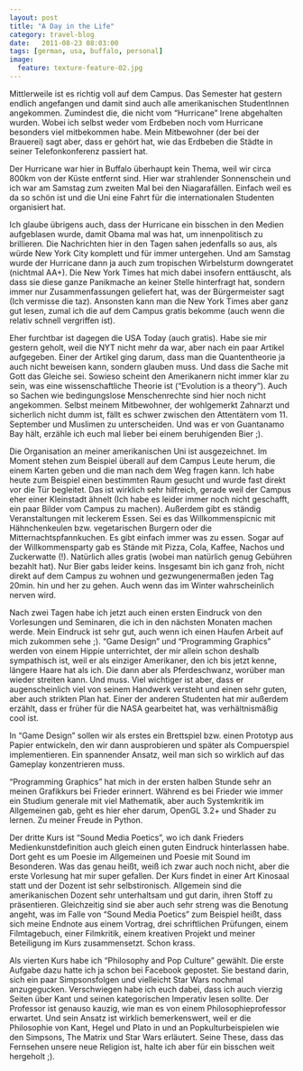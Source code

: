 ```yaml
---
layout: post
title: "A Day in the Life"
category: travel-blog
date:   2011-08-23 08:03:00
tags: [german, usa, buffalo, personal]
image:
  feature: texture-feature-02.jpg
---
```


Mittlerweile ist es richtig voll auf dem Campus. Das Semester hat gestern endlich angefangen und damit sind auch alle amerikanischen StudentInnen angekommen. Zumindest die, die nicht vom “Hurricane” Irene abgehalten wurden. Wobei ich selbst weder vom Erdbeben noch vom Hurricane besonders viel mitbekommen habe. Mein Mitbewohner (der bei der Brauerei) sagt aber, dass er gehört hat, wie das Erdbeben die Städte in seiner Telefonkonferenz passiert hat. 

Der Hurricane war hier in Buffalo überhaupt kein Thema, weil wir circa 800km von der Küste entfernt sind. Hier war strahlender Sonnenschein und ich war am Samstag zum zweiten Mal bei den Niagarafällen. Einfach weil es da so schön ist und die Uni eine Fahrt für die internationalen Studenten organisiert hat.

Ich glaube übrigens auch, dass der Hurricane ein bisschen in den Medien aufgeblasen wurde, damit Obama mal was hat, um innenpolitisch zu brillieren. Die Nachrichten hier in den Tagen sahen jedenfalls so aus, als würde New York City komplett und für immer untergehen. Und am Samstag wurde der Hurricane dann ja auch zum tropischen Wirbelsturm downgeratet (nichtmal AA+). Die New York Times hat mich dabei insofern enttäuscht, als dass sie diese ganze Panikmache an keiner Stelle hinterfragt hat, sondern immer nur Zusammenfassungen geliefert hat, was der Bürgermeister sagt (Ich vermisse die taz). Ansonsten kann man die New York Times aber ganz gut lesen, zumal ich die auf dem Campus gratis bekomme (auch wenn die relativ schnell vergriffen ist).

Eher furchtbar ist dagegen die USA Today (auch gratis). Habe sie mir gestern geholt, weil die NYT nicht mehr da war, aber nach ein paar Artikel aufgegeben. Einer der Artikel ging darum, dass man die Quantentheorie ja auch nicht beweisen kann, sondern glauben muss. Und dass die Sache mit Gott das Gleiche sei. Sowieso scheint den Amerikanern nicht immer klar zu sein, was eine wissenschaftliche Theorie ist (“Evolution is a theory”). Auch so Sachen wie bedingungslose Menschenrechte sind hier noch nicht angekommen. Selbst meinem Mitbewohner, der wohlgemerkt Zahnarzt und sicherlich nicht dumm ist, fällt es schwer zwischen den Attentätern vom 11. September und Muslimen zu unterscheiden. Und was er von Guantanamo Bay hält, erzähle ich euch mal lieber bei einem beruhigenden Bier ;).

Die Organisation an meiner amerikanischen Uni ist ausgezeichnet. Im Moment stehen zum Beispiel überall auf dem Campus Leute herum, die einem Karten geben und die man nach dem Weg fragen kann. Ich habe heute zum Beispiel einen bestimmten Raum gesucht und wurde fast direkt vor die Tür begleitet. Das ist wirklich sehr hilfreich, gerade weil der Campus eher einer Kleinstadt ähnelt (Ich habe es leider immer noch nicht geschafft, ein paar Bilder vom Campus zu machen). 
Außerdem gibt es ständig Veranstaltungen mit leckerem Essen. Sei es das Willkommenspicnic mit Hähnchenkeulen bzw. vegetarischen Burgern oder die Mitternachtspfannkuchen. Es gibt einfach immer was zu essen. Sogar auf der Willkommensparty gab es Stände mit Pizza, Cola, Kaffee, Nachos und Zuckerwatte (!). Natürlich alles gratis (wobei man natürlich genug Gebühren bezahlt hat). Nur Bier gabs leider keins. 
Insgesamt bin ich ganz froh, nicht direkt auf dem Campus zu wohnen und gezwungenermaßen jeden Tag 20min. hin und her zu gehen. Auch wenn das im Winter wahrscheinlich nerven wird.

Nach zwei Tagen habe ich jetzt auch einen ersten Eindruck von den Vorlesungen und Seminaren, die ich in den nächsten Monaten machen werde. Mein Eindruck ist sehr gut, auch wenn ich einen Haufen Arbeit auf mich zukommen sehe ;). “Game Design” und “Programming Graphics” werden von einem Hippie unterrichtet, der mir allein schon deshalb sympathisch ist, weil er als einziger Amerikaner, den ich bis jetzt kenne, längere Haare hat als ich. Die dann aber als Pferdeschwanz, worüber man wieder streiten kann. Und muss. Viel wichtiger ist aber, dass er augenscheinlich viel von seinem Handwerk versteht und einen sehr guten, aber auch strikten Plan hat. Einer der anderen Studenten hat mir außerdem erzählt, dass er früher für die NASA gearbeitet hat, was verhältnismäßig cool ist. 

In “Game Design” sollen wir als erstes ein Brettspiel bzw. einen Prototyp aus Papier entwickeln, den wir dann ausprobieren und später als Compuerspiel implementieren. Ein spannender Ansatz, weil man sich so wirklich auf das Gameplay konzentrieren muss.

“Programming Graphics” hat mich in der ersten halben Stunde sehr an meinen Grafikkurs bei Frieder erinnert. Während es bei Frieder wie immer ein Studium generale mit viel Mathematik, aber auch Systemkritik im Allgemeinen gab, geht es hier eher darum, OpenGL 3.2+ und Shader zu lernen. Zu meiner Freude in Python.

Der dritte Kurs ist “Sound Media Poetics”, wo ich dank Frieders Medienkunstdefinition auch gleich einen guten Eindruck hinterlassen habe. Dort geht es um Poesie im Allgemeinen und Poesie mit Sound im Besonderen. Was das genau heißt, weiß ich zwar auch noch nicht, aber die erste Vorlesung hat mir super gefallen. Der Kurs findet in einer Art Kinosaal statt und der Dozent ist sehr selbstironisch. Allgemein sind die amerikanischen Dozent sehr unterhaltsam und gut darin, ihren Stoff zu präsentieren. Gleichzeitig sind sie aber auch sehr streng was die Benotung angeht, was im Falle von “Sound Media Poetics” zum Beispiel heißt, dass sich meine Endnote aus einem Vortrag, drei schriftlichen Prüfungen, einem Filmtagebuch, einer Filmkritik, einem kreativen Projekt und meiner Beteiligung im Kurs zusammensetzt. Schon krass.

Als vierten Kurs habe ich “Philosophy and Pop Culture” gewählt. Die erste Aufgabe dazu hatte ich ja schon bei Facebook gepostet. Sie bestand darin, sich ein paar Simpsonsfolgen und vielleicht Star Wars nochmal anzugegucken. Verschwiegen habe ich euch dabei, dass ich auch vierzig Seiten über Kant und seinen kategorischen Imperativ lesen sollte. Der Professor ist genauso kauzig, wie man es von einem Philosophieprofessor erwartet. Und sein Ansatz ist wirklich bemerkenswert, weil er die Philosophie von Kant, Hegel und Plato in und an Popkulturbeispielen wie den Simpsons, The Matrix und Star Wars erläutert. Seine These, dass das Fernsehen unsere neue Religion ist, halte ich aber für ein bisschen weit hergeholt ;).
